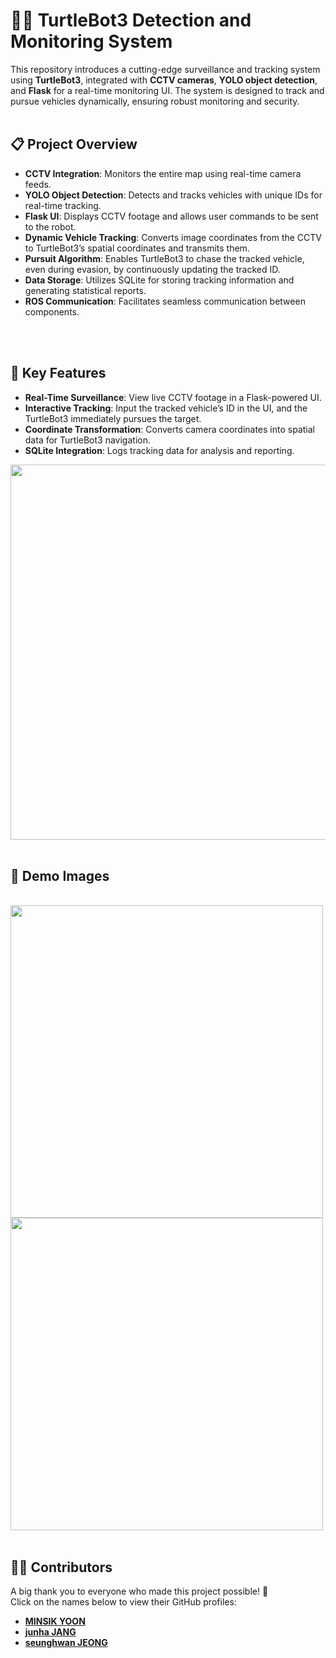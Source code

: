 # 🕵️‍♂️ TurtleBot3 Detection and Monitoring System

This repository introduces a cutting-edge surveillance and tracking system using **TurtleBot3**, integrated with **CCTV cameras**, **YOLO object detection**, and **Flask** for a real-time monitoring UI. The system is designed to track and pursue vehicles dynamically, ensuring robust monitoring and security.
<br>
<br>

## 📋 Project Overview

- **CCTV Integration**: Monitors the entire map using real-time camera feeds.
- **YOLO Object Detection**: Detects and tracks vehicles with unique IDs for real-time tracking.
- **Flask UI**: Displays CCTV footage and allows user commands to be sent to the robot.
- **Dynamic Vehicle Tracking**: Converts image coordinates from the CCTV to TurtleBot3’s spatial coordinates and transmits them.
- **Pursuit Algorithm**: Enables TurtleBot3 to chase the tracked vehicle, even during evasion, by continuously updating the tracked ID.
- **Data Storage**: Utilizes SQLite for storing tracking information and generating statistical reports.
- **ROS Communication**: Facilitates seamless communication between components.
<br>
<br>

## 🌟 Key Features

- **Real-Time Surveillance**: 
  View live CCTV footage in a Flask-powered UI.
- **Interactive Tracking**: 
  Input the tracked vehicle’s ID in the UI, and the TurtleBot3 immediately pursues the target.
- **Coordinate Transformation**: 
  Converts camera coordinates into spatial data for TurtleBot3 navigation.
- **SQLite Integration**: 
  Logs tracking data for analysis and reporting.

<img src="https://github.com/user-attachments/assets/b70bba41-a1e2-4246-9b6e-66055ad5addf" width=600>

<br>
<br>

## 📸 Demo Images
<br>
<img src="https://github.com/user-attachments/assets/5c283aa6-03ca-4b61-b7a2-c3d1545fa7c3" width=500>
<br>
<img src="https://github.com/user-attachments/assets/ca9bc561-a86a-49b0-9efb-aab081b11618" width=500>

<br>
<br>

## 👨‍💻 Contributors
A big thank you to everyone who made this project possible! 🎉  
Click on the names below to view their GitHub profiles:

- [**MINSIK YOON**](https://github.com/yms0606)   
- [**junha JANG**](https://github.com/zzangzzun)  
- [**seunghwan JEONG**](https://github.com/JSeungHwan)

